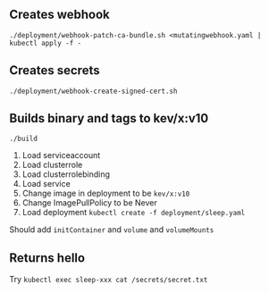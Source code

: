 ## Creates webhook
`./deployment/webhook-patch-ca-bundle.sh <mutatingwebhook.yaml | kubectl apply -f -` 
## Creates secrets
`./deployment/webhook-create-signed-cert.sh` 
## Builds binary and tags to kev/x:v10
`./build` 
1. Load serviceaccount
2. Load clusterrole
3. Load clusterrolebinding
4. Load service 
5. Change image in deployment to be `kev/x:v10`
6. Change ImagePullPolicy to be Never
7. Load deployment
`kubectl create -f deployment/sleep.yaml`

Should add `initContainer` and `volume` and `volumeMounts`
## Returns hello
Try `kubectl exec sleep-xxx cat /secrets/secret.txt`
